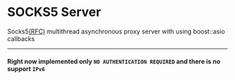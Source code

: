 #  SOCKS5 Server #
Socks5[(RFC)](https://tools.ietf.org/html/rfc1928) multithread asynchronous proxy server with using boost::asio callbacks

---

#### Right now implemented only  `NO AUTHENTICATION REQUIRED` and  there is no support `IPv6` ####
